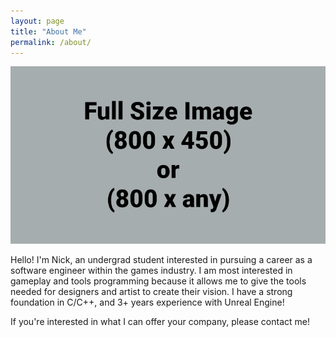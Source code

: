 ```yaml
---
layout: page
title: "About Me"
permalink: /about/
---
```


![Picture 1](/assets/fullsize.png)

Hello! I'm Nick, an undergrad student interested in pursuing a career as a software engineer within the games industry. I am most interested in gameplay and tools programming because it allows me to give the tools needed for designers and artist to create their vision. I have a strong foundation in C/C++, and 3+ years experience with Unreal Engine!

If you're interested in what I can offer your company, please contact me!
